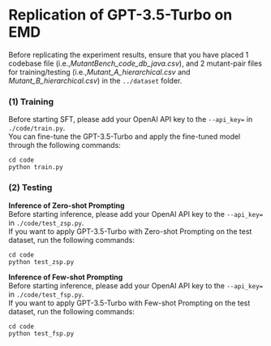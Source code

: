 ﻿# Replication of GPT-3.5-Turbo on EMD

Before replicating the experiment results, ensure that you have placed 1 codebase file (i.e.,*MutantBench_code_db_java.csv*), and 2 mutant-pair files for training/testing (i.e.,*Mutant_A_hierarchical.csv* and *Mutant_B_hierarchical.csv*) in the `../dataset` folder.

### (1) Training
Before starting SFT, please add your OpenAI API key to the ```--api_key=``` in ```./code/train.py```.  
You can fine-tune the GPT-3.5-Turbo and apply the fine-tuned model through the following commands:
```
cd code
python train.py
```

### (2) Testing
**Inference of Zero-shot Prompting**  
Before starting inference, please add your OpenAI API key to the ```--api_key=``` in ```./code/test_zsp.py```.  
If you want to apply GPT-3.5-Turbo with Zero-shot Prompting on the test dataset, run the following commands:
```
cd code
python test_zsp.py
```
**Inference of Few-shot Prompting**  
Before starting inference, please add your OpenAI API key to the ```--api_key=``` in ```./code/test_fsp.py```.  
If you want to apply GPT-3.5-Turbo with Few-shot Prompting on the test dataset, run the following commands:
```
cd code
python test_fsp.py
```

